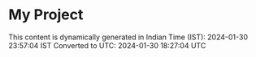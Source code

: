 # My Project

This content is dynamically generated in Indian Time (IST): 2024-01-30 23:57:04 IST
Converted to UTC: 2024-01-30 18:27:04 UTC
